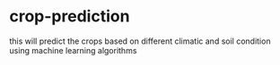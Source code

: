 # crop-prediction
this will predict the crops based on different climatic and soil condition using machine learning algorithms

